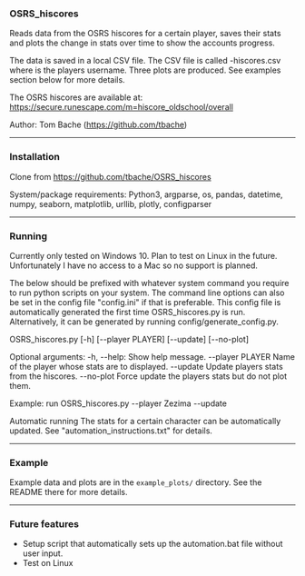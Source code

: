 ### OSRS_hiscores
Reads data from the OSRS hiscores for a certain player, saves their stats and
plots the change in stats over time to show the accounts progress.

The data is saved in a local CSV file. The CSV file is called
<player>-hiscores.csv where <player> is the players username.
Three plots are produced. See examples section below for more details.

The OSRS hiscores are available at:
https://secure.runescape.com/m=hiscore_oldschool/overall

Author: Tom Bache (https://github.com/tbache)

---

### Installation
Clone from https://github.com/tbache/OSRS_hiscores

System/package requirements:
Python3, argparse, os, pandas, datetime, numpy, seaborn, matplotlib,
urllib, plotly, configparser

---

### Running
Currently only tested on Windows 10. Plan to test on Linux in the future.
Unfortunately I have no access to a Mac so no support is planned.

The below should be prefixed with whatever system command you require to run
python scripts on your system.
The command line options can also be set in the config file "config.ini" if
that is preferable.
This config file is automatically generated the first time OSRS_hiscores.py
is run.
Alternatively, it can be generated by running config/generate_config.py.

OSRS_hiscores.py [-h] [--player PLAYER] [--update] [--no-plot]

Optional arguments:
-h, --help:         Show help message.
--player PLAYER     Name of the player whose stats are to displayed.
--update            Update players stats from the hiscores.
--no-plot           Force update the players stats but do not plot them.

Example:
run OSRS_hiscores.py --player Zezima --update

Automatic running
The stats for a certain character can be automatically updated. See
"automation_instructions.txt" for details.

---

### Example
Example data and plots are in the `example_plots/` directory. See the README
there for more details.

---

### Future features
- Setup script that automatically sets up the automation.bat file without user input.
- Test on Linux
